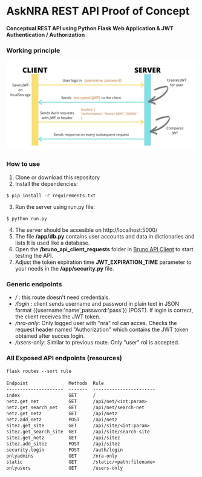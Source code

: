 # AskNRA REST API Proof of Concept
#### Conceptual REST API using Python Flask Web Application & JWT Authentication / Authorization

### Working principle
![working principle pic](picz/working_principle.png)

### How to use
1. Clone or download this repository
2. Install the dependencies:
```
$ pip install -r requirements.txt
```
3. Run the server using run.py file:
```
$ python run.py
```
4. The server should be accesible on http://localhost:5000/ 
5. The file **/app/db.py** contains user accounts and data in dictionaries and lists It is used like a database.
6. Open the **/bruno_api_client_requests** folder in [Bruno API Client](https://www.usebruno.com/) to start testing the API.
7. Adjust the token expiration time **JWT_EXPIRATION_TIME** parameter to your needs in the **/app/security.py** file.

### Generic endpoints
* */* : this route doesn't need credentials.
* */login* : client sends username and password in plain text in JSON format ({username:'name',password:'pass'}) (POST). If login is correct, the client receives the JWT token.
* */nra-only*: Only logged user with "nra" rol can acces. Checks the request header named "Authorization" which contains the JWT token obtained after succes login.
* */users-only*: Similar to previous route. Only "user" rol is accepted.

### All Exposed API endpoints (resources)
```
flask routes --sort rule

Endpoint               Methods  Rule                   
---------------------  -------  -----------------------
index                  GET      /                      
netz.get_net           GET      /api/net/<int:param>   
netz.get_search_net    GET      /api/net/search-net    
netz.get_netz          GET      /api/netz              
netz.add_netz          POST     /api/netz              
sitez.get_site         GET      /api/site/<int:param>  
sitez.get_search_site  GET      /api/site/search-site  
sitez.get_netz         GET      /api/sitez             
sitez.add_sitez        POST     /api/sitez             
security.login         POST     /auth/login            
onlyadmins             GET      /nra-only              
static                 GET      /static/<path:filename>
onlyusers              GET      /users-only
```
